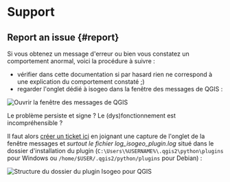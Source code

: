 # Support

## Report an issue {#report}

Si vous obtenez un message d'erreur ou bien vous constatez un comportement anormal, voici la procédure à suivre :

  - vérifier dans cette documentation si par hasard rien ne correspond à une explication du comportement constaté ;)
  - regarder l'onglet dédié à isogeo dans la fenêtre des messages de QGIS :

![](/assets/qgis_log_view_tab_isogeo_fr.png "Ouvrir la fenêtre des messages de QGIS")

Le problème persiste et signe ? Le (dys)fonctionnement est incompréhensible ?

Il faut alors [créer un ticket ici](https://github.com/isogeo/isogeo-scan-fme/issues) en joignant une capture de l'onglet de la fenêtre messages et *surtout le fichier log_isogeo_plugin.log* situé dans le dossier d'installation du plugin (`C:\Users\%USERNAME%\.qgis2\python\plugins` pour Windows ou `/home/$USER/.qgis2/python/plugins` pour Debian) :

![](https://raw.githubusercontent.com/isogeo/isogeo-scan-fme/master/img/qgis_plugin_folder_structure.png "Structure du dossier du plugin Isogeo pour QGIS")
